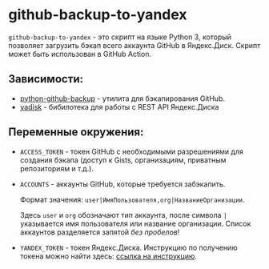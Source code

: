 # github-backup-to-yandex

`github-backup-to-yandex` - это скрипт на языке Python 3, который позволяет загрузить бэкап всего аккаунта GitHub в Яндекс.Диск. Скрипт может быть использован в GitHub Action.

## Зависимости:
- [python-github-backup](https://github.com/josegonzalez/python-github-backup) - утилита для бэкапирования GitHub.
- [yadisk](https://github.com/ivknv/yadisk) - бибилотека для работы с REST API Яндекс.Диска

## Переменные окружения:

- `ACCESS_TOKEN` - токен GitHub с необходимыми разрешениями для создания бэкапа (доступ к Gists, организациям, приватным репозиториям и т.д.).

- `ACCOUNTS` - аккаунты GitHub, которые требуется забэкапить.

   Формат значения: `user|ИмяПользователя,org|НазваниеОрганизации`.

   Здесь `user` и `org` обозначают тип аккаунта, после символа `|` указывается имя пользователя или название организации. Список аккаунтов разделяется запятой *без пробелов*!

- `YANDEX_TOKEN` - токен Яндекс.Диска. Инструкцию по получению токена можно найти здесь: [ссылка на инструкцию](https://medium.com/@kai_kebutsuka/how-to-upload-files-to-yandex-disk-using-python-d3211007d574).
